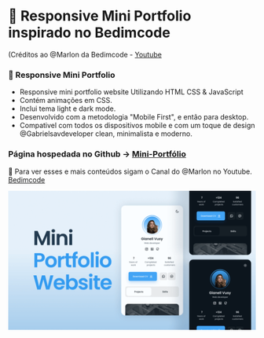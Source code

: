 # 💼 Responsive Mini Portfolio inspirado no Bedimcode
(Créditos ao @Marlon da Bedimcode - [Youtube](https://youtu.be/mq0xJxOTiYo)
### 💼 Responsive Mini Portfolio

- Responsive mini portfolio website Utilizando HTML CSS & JavaScript
- Contém animações em CSS.
- Inclui tema light e dark mode.
- Desenvolvido com a metodologia "Mobile First", e então para desktop.
- Compativel com todos os dispositivos mobile e com um toque de design @Gabrielsavdeveloper clean, minimalista e moderno.

### Página hospedada no Github -> [Mini-Portfólio](https://gabrielsav.github.io/responsive-mini-portfolio/)

💙 Para ver esses e mais conteúdos sigam o Canal do @Marlon no Youtube. [Bedimcode](https://www.youtube.com/c/Bedimcode)

![preview img](/preview.png)
